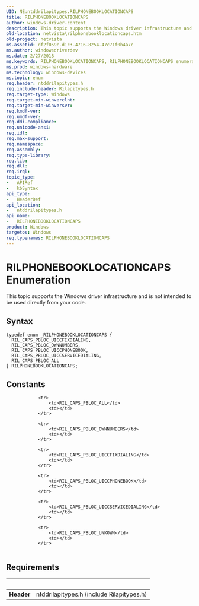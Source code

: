 ```yaml
---
UID: NE:ntddrilapitypes.RILPHONEBOOKLOCATIONCAPS
title: RILPHONEBOOKLOCATIONCAPS
author: windows-driver-content
description: This topic supports the Windows driver infrastructure and is not intended to be used directly from your code.
old-location: netvista\rilphonebooklocationcaps.htm
old-project: netvista
ms.assetid: df2f059c-d1c3-4716-8254-47c71f0b4a7c
ms.author: windowsdriverdev
ms.date: 2/27/2018
ms.keywords: RILPHONEBOOKLOCATIONCAPS, RILPHONEBOOKLOCATIONCAPS enumeration [Network Drivers Starting with Windows Vista], RIL_CAPS_PBLOC_ALL, RIL_CAPS_PBLOC_OWNNUMBERS, RIL_CAPS_PBLOC_UICCFIXDIALING, RIL_CAPS_PBLOC_UICCPHONEBOOK, RIL_CAPS_PBLOC_UICCSERVICEDIALING, netvista.rilphonebooklocationcaps, ntddrilapitypes/RILPHONEBOOKLOCATIONCAPS, ntddrilapitypes/RIL_CAPS_PBLOC_ALL, ntddrilapitypes/RIL_CAPS_PBLOC_OWNNUMBERS, ntddrilapitypes/RIL_CAPS_PBLOC_UICCFIXDIALING, ntddrilapitypes/RIL_CAPS_PBLOC_UICCPHONEBOOK, ntddrilapitypes/RIL_CAPS_PBLOC_UICCSERVICEDIALING
ms.prod: windows-hardware
ms.technology: windows-devices
ms.topic: enum
req.header: ntddrilapitypes.h
req.include-header: Rilapitypes.h
req.target-type: Windows
req.target-min-winverclnt: 
req.target-min-winversvr: 
req.kmdf-ver: 
req.umdf-ver: 
req.ddi-compliance: 
req.unicode-ansi: 
req.idl: 
req.max-support: 
req.namespace: 
req.assembly: 
req.type-library: 
req.lib: 
req.dll: 
req.irql: 
topic_type:
-	APIRef
-	kbSyntax
api_type:
-	HeaderDef
api_location:
-	ntddrilapitypes.h
api_name:
-	RILPHONEBOOKLOCATIONCAPS
product: Windows
targetos: Windows
req.typenames: RILPHONEBOOKLOCATIONCAPS
---
```


# RILPHONEBOOKLOCATIONCAPS Enumeration
This topic supports the Windows driver infrastructure and is not intended to be used directly from your code.

## Syntax
````
typedef enum _RILPHONEBOOKLOCATIONCAPS { 
  RIL_CAPS_PBLOC_UICCFIXDIALING,
  RIL_CAPS_PBLOC_OWNNUMBERS,
  RIL_CAPS_PBLOC_UICCPHONEBOOK,
  RIL_CAPS_PBLOC_UICCSERVICEDIALING,
  RIL_CAPS_PBLOC_ALL
} RILPHONEBOOKLOCATIONCAPS;
````

## Constants

<table>
            
                <tr>
                    <td>RIL_CAPS_PBLOC_ALL</td>
                    <td></td>
                </tr>
            
                <tr>
                    <td>RIL_CAPS_PBLOC_OWNNUMBERS</td>
                    <td></td>
                </tr>
            
                <tr>
                    <td>RIL_CAPS_PBLOC_UICCFIXDIALING</td>
                    <td></td>
                </tr>
            
                <tr>
                    <td>RIL_CAPS_PBLOC_UICCPHONEBOOK</td>
                    <td></td>
                </tr>
            
                <tr>
                    <td>RIL_CAPS_PBLOC_UICCSERVICEDIALING</td>
                    <td></td>
                </tr>
            
                <tr>
                    <td>RIL_CAPS_PBLOC_UNKOWN</td>
                    <td></td>
                </tr>
</table>


## Requirements
| &nbsp; | &nbsp; |
| ---- |:---- |
| **Header** | ntddrilapitypes.h (include Rilapitypes.h) |